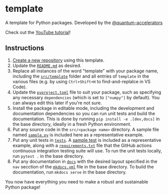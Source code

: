 # template

A template for Python packages. Developed by the [@quantum-accelerators](https://github.com/Quantum-Accelerators)

Check out the [YouTube tutorial](https://www.youtube.com/watch?v=th2CqJ6oBuM)!

## Instructions

1. [Create a new repository](https://github.com/new?template_name=template&template_owner=Quantum-Accelerators) using this template.
2. Update the [`README.md`](README.md) as desired.
3. Replace all instances of the word "template" with your package name, including the [`src/template`](src/template) folder and all entries of `template` in the various files (e.g. by using `Ctrl+Shift+H` to find-and-replalce in VS Code).
4. Update the [`pyproject.toml`](pyproject.toml) file to suit your package, such as specifying any necessary `dependencies` (which is set to `["numpy"]` by default). You can always edit this later if you're not sure.
5. Install the package in editable mode, including the development and documentation dependencies so you can run unit tests and build the documentation. This is done by running `pip install -e .[dev,docs]` in the base directory, ideally in a fresh Python environment.
6. Put any source code in the `src/<package name>` directory. A sample file named [`sample.py`](src/template/sample.py) is included here as a representative example.
7. Put any unit tests in [`tests`](tests). A [sample test](tests/sample/test_sample.py) is included as a representative example, along with a [`requirements.txt`](tests/requirements.txt) file that the GitHub actions continuous integration testing suite will use. To run the unit tests locally, run `pytest .` in the base directory.
8. Put any documentation in [`docs`](docs) with the desired layout specified in the `nav` secction of the [`mkdocs.yml`](mkdocs.yml) file in the base directory. To build the documentation, run `mkdocs serve` in the base directory.

You now have everything you need to make a robust and sustainable Python package!
